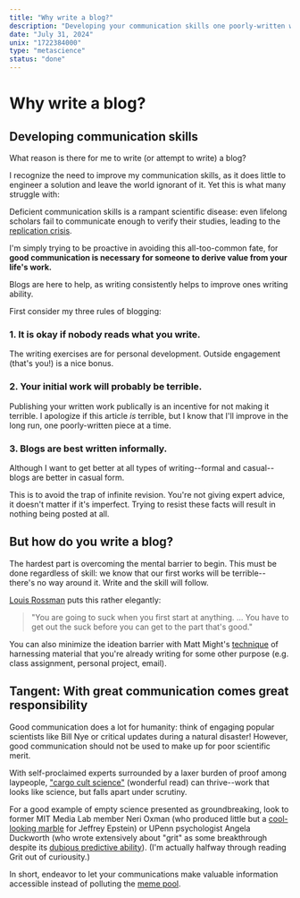 ```yaml
---
title: "Why write a blog?"
description: "Developing your communication skills one poorly-written work at a time."
date: "July 31, 2024"
unix: "1722384000"
type: "metascience"
status: "done"
---
```


# Why write a blog?

## Developing communication skills

What reason is there for me to write (or attempt to write) a blog?

I recognize the need to improve my communication skills, as it does little to engineer a solution and leave the world ignorant of it. Yet this is what many struggle with:

Deficient communication skills is a rampant scientific disease: even lifelong scholars fail to communicate enough to verify their studies, leading to the [replication crisis](https://en.wikipedia.org/wiki/Replication_crisis).

I'm simply trying to be proactive in avoiding this all-too-common fate, for **good communication is necessary for someone to derive value from your life's work.**

Blogs are here to help, as writing consistently helps to improve ones writing ability.

First consider my three rules of blogging:

### 1. It is okay if nobody reads what you write.

The writing exercises are for personal development. Outside engagement (that's you!) is a nice bonus.

### 2. Your initial work will probably be terrible.

Publishing your written work publically is an incentive for not making it terrible. I apologize if this article *is* terrible, but I know that I'll improve in the long run, one poorly-written piece at a time.

### 3. Blogs are best written informally.

Although I want to get better at all types of writing--formal and casual--blogs are better in casual form.

This is to avoid the trap of infinite revision. You're not giving expert advice, it doesn't matter if it's imperfect. Trying to resist these facts will result in nothing being posted at all.

## But how do you write a blog?

The hardest part is overcoming the mental barrier to begin. This must be done regardless of skill: we know that our first works will be terrible--there's no way around it. Write and the skill will follow.

[Louis Rossman](https://www.youtube.com/watch?v=-LF3Cy5hZbc&t=61s) puts this rather elegantly:

> "You are going to suck when you first start at anything. ... You have to get out the suck before you can get to the part that's good."

You can also minimize the ideation barrier with Matt Might's [technique](https://matt.might.net/articles/how-to-blog-as-an-academic/) of harnessing material that you're already writing for some other purpose (e.g. class assignment, personal project, email).

## Tangent: With great communication comes great responsibility

Good communication does a lot for humanity: think of engaging popular scientists like Bill Nye or critical updates during a natural disaster! However, good communication should not be used to make up for poor scientific merit.

With self-proclaimed experts surrounded by a laxer burden of proof among laypeople, ["cargo cult science"](https://calteches.library.caltech.edu/51/2/CargoCult.htm) (wonderful read) can thrive--work that looks like science, but falls apart under scrutiny.

For a good example of empty science presented as groundbreaking, look to former MIT Media Lab member Neri Oxman (who produced little but a [cool-looking marble](https://oxman.com/projects/totems) for Jeffrey Epstein) or UPenn psychologist Angela Duckworth (who wrote extensively about "grit" as some breakthrough despite its [dubious predictive ability](https://pubmed.ncbi.nlm.nih.gov/27845531/)). (I'm actually halfway through reading Grit out of curiousity.)

In short, endeavor to let your communications make valuable information accessible instead of polluting the [meme pool](https://en.wikipedia.org/wiki/Meme_pool).
